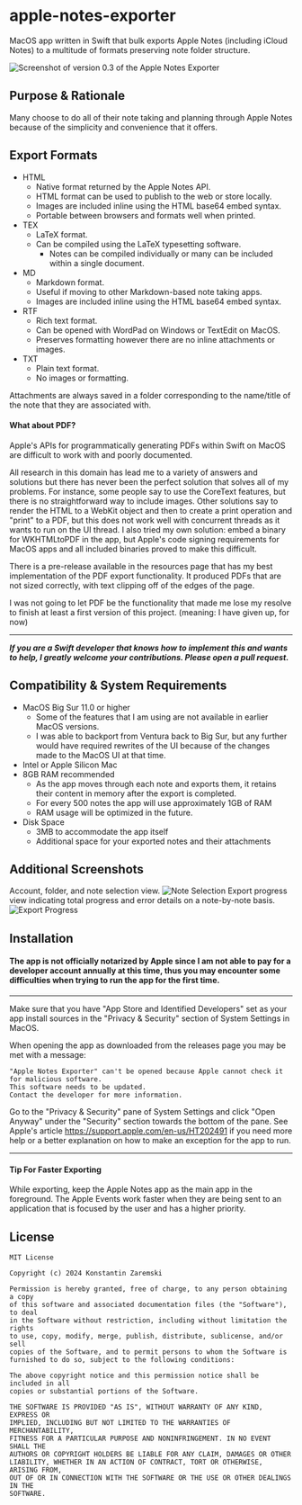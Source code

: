 # apple-notes-exporter
MacOS app written in Swift that bulk exports Apple Notes (including iCloud Notes) to a multitude of formats preserving note folder structure.

![Screenshot of version 0.3 of the Apple Notes Exporter](screenshots/v0.3.png)

## Purpose & Rationale

Many choose to do all of their note taking and planning through Apple Notes because of the simplicity and convenience that it offers.

## Export Formats
* HTML
    * Native format returned by the Apple Notes API.
    * HTML format can be used to publish to the web or store locally.
    * Images are included inline using the HTML base64 embed syntax.
    * Portable between browsers and formats well when printed.
* TEX
    * LaTeX format.
    * Can be compiled using the LaTeX typesetting software.
        * Notes can be compiled individually or many can be included within a single document.
* MD
    * Markdown format.
    * Useful if moving to other Markdown-based note taking apps.
    * Images are included inline using the HTML base64 embed syntax.
* RTF
    * Rich text format.
    * Can be opened with WordPad on Windows or TextEdit on MacOS.
    * Preserves formatting however there are no inline attachments or images.
* TXT
    * Plain text format.
    * No images or formatting.

Attachments are always saved in a folder corresponding to the name/title of the note that they are associated with.

#### What about PDF?
Apple's APIs for programmatically generating PDFs within Swift on MacOS are difficult to work with and poorly documented.

All research in this domain has lead me to a variety of answers and solutions but there has never been the perfect solution that solves all of my problems.
For instance, some people say to use the CoreText features, but there is no straightforward way to include images.
Other solutions say to render the HTML to a WebKit object and then to create a print operation and "print" to a PDF, but this does not work well with concurrent threads as it wants to run on the UI thread.
I also tried my own solution: embed a binary for WKHTMLtoPDF in the app, but Apple's code signing requirements for MacOS apps and all included binaries proved to make this difficult.

There is a pre-release available in the resources page that has my best implementation of the PDF export functionality. It produced PDFs that are not sized correctly, with text clipping off of the edges of the page.

I was not going to let PDF be the functionality that made me lose my resolve to finish at least a first version of this project. (meaning: I have given up, for now)

-----
***If you are a Swift developer that knows how to implement this and wants to help, I greatly welcome your contributions. Please open a pull request.***

## Compatibility & System Requirements
* MacOS Big Sur 11.0 or higher
    * Some of the features that I am using are not available in earlier MacOS versions.
    * I was able to backport from Ventura back to Big Sur, but any further would have required rewrites of the UI because of the changes made to the MacOS UI at that time.
* Intel or Apple Silicon Mac
* 8GB RAM recommended
    * As the app moves through each note and exports them, it retains their content in memory after the export is completed.
    * For every 500 notes the app will use approximately 1GB of RAM
    * RAM usage will be optimized in the future.
* Disk Space
    * 3MB to accommodate the app itself
    * Additional space for your exported notes and their attachments

## Additional Screenshots
Account, folder, and note selection view.
![Note Selection](screenshots/v0.3_selection.png)
Export progress view indicating total progress and error details on a note-by-note basis.
![Export Progress](screenshots/v0.3_export_progress.png)

## Installation
#### The app is not officially notarized by Apple since I am not able to pay for a developer account annually at this time, thus you may encounter some difficulties when trying to run the app for the first time.

-----

Make sure that you have "App Store and Identified Developers" set as your app install sources in the "Privacy & Security" section of System Settings in MacOS.

When opening the app as downloaded from the releases page you may be met with a message:

```
"Apple Notes Exporter" can't be opened because Apple cannot check it for malicious software.
This software needs to be updated.
Contact the developer for more information.
``````

Go to the "Privacy & Security" pane of System Settings and click "Open Anyway" under the "Security" section towards the bottom of the pane. See Apple's article https://support.apple.com/en-us/HT202491 if you need more help or a better explanation on how to make an exception for the app to run.

---

#### Tip For Faster Exporting
While exporting, keep the Apple Notes app as the main app in the foreground. The Apple Events work faster when they are being sent to an application that is focused by the user and has a higher priority.

## License
```
MIT License

Copyright (c) 2024 Konstantin Zaremski

Permission is hereby granted, free of charge, to any person obtaining a copy
of this software and associated documentation files (the "Software"), to deal
in the Software without restriction, including without limitation the rights
to use, copy, modify, merge, publish, distribute, sublicense, and/or sell
copies of the Software, and to permit persons to whom the Software is
furnished to do so, subject to the following conditions:

The above copyright notice and this permission notice shall be included in all
copies or substantial portions of the Software.

THE SOFTWARE IS PROVIDED "AS IS", WITHOUT WARRANTY OF ANY KIND, EXPRESS OR
IMPLIED, INCLUDING BUT NOT LIMITED TO THE WARRANTIES OF MERCHANTABILITY,
FITNESS FOR A PARTICULAR PURPOSE AND NONINFRINGEMENT. IN NO EVENT SHALL THE
AUTHORS OR COPYRIGHT HOLDERS BE LIABLE FOR ANY CLAIM, DAMAGES OR OTHER
LIABILITY, WHETHER IN AN ACTION OF CONTRACT, TORT OR OTHERWISE, ARISING FROM,
OUT OF OR IN CONNECTION WITH THE SOFTWARE OR THE USE OR OTHER DEALINGS IN THE
SOFTWARE.
```
